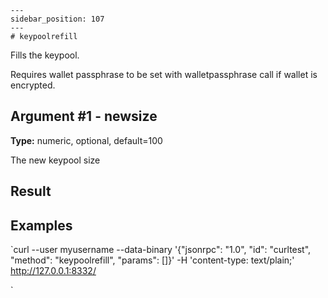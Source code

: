 
    ---
    sidebar_position: 107
    ---
    # keypoolrefill

Fills the keypool.

Requires wallet passphrase to be set with walletpassphrase call if wallet is encrypted.

## Argument #1 - newsize

**Type:** numeric, optional, default=100

The new keypool size

## Result

## Examples

`curl --user myusername --data-binary '{"jsonrpc": "1.0", "id": "curltest", "method": "keypoolrefill", "params": []}' -H 'content-type: text/plain;' http://127.0.0.1:8332/

`